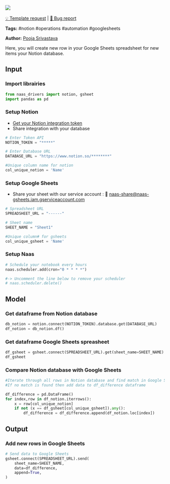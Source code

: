 <a href="https://app.naas.ai/user-redirect/naas/downloader?url=https://raw.githubusercontent.com/jupyter-naas/awesome-notebooks/master/Notion/Notion_Generate_Google_Sheets_rows_for_new_items_in_Notion_database.ipynb" target="_parent"><img src="https://naasai-public.s3.eu-west-3.amazonaws.com/open_in_naas.svg"/></a><br><br><a href="https://github.com/jupyter-naas/awesome-notebooks/issues/new?assignees=&labels=&template=template-request.md&title=Tool+-+Action+of+the+notebook+">💡 Template request</a> | <a href="https://github.com/jupyter-naas/awesome-notebooks/issues/new?assignees=&labels=bug&template=bug_report.md&title=Notion+-+Generate+Google+Sheets+rows+for+new+items+in++database:+Error+short+description">🚨 Bug report</a>

**Tags:** #notion #operations #automation #googlesheets

**Author:** [Pooja Srivastava](https://www.linkedin.com/in/pooja-srivastava-in/)

Here, you will create new row in your Google Sheets spreadsheet for new items your Notion database.

## Input

### Import librairies


```python
from naas_drivers import notion, gsheet
import pandas as pd
```

### Setup Notion
- [Get your Notion integration token](https://docs.naas.ai/drivers/notion)
- Share integration with your database


```python
# Enter Token API
NOTION_TOKEN = "*****"

# Enter Database URL
DATABASE_URL = "https://www.notion.so/********"

#Unique column name for notion
col_unique_notion = 'Name'
```

### Setup Google Sheets
- Share your sheet with our service account : 🔗 naas-share@naas-gsheets.iam.gserviceaccount.com


```python
# Spreadsheet URL
SPREADSHEET_URL = "------"

# Sheet name
SHEET_NAME = "Sheet1"

#Unique column# for gsheets
col_unique_gsheet = 'Name'
```

### Setup Naas


```python
# Schedule your notebook every hours
naas.scheduler.add(cron="0 * * * *")

#-> Uncomment the line below to remove your scheduler
# naas.scheduler.delete()
```

## Model

### Get dataframe from Notion database


```python
db_notion = notion.connect(NOTION_TOKEN).database.get(DATABASE_URL)
df_notion = db_notion.df()
```

### Get dataframe Google Sheets spreasheet


```python
df_gsheet = gsheet.connect(SPREADSHEET_URL).get(sheet_name=SHEET_NAME)
df_gsheet
```

### Compare Notion database with Google Sheets


```python
#Iterate through all rows in Notion database and find match in Google Sheets
#If no match is found then add data to df_difference dataframe

df_difference = pd.DataFrame()
for index,row in df_notion.iterrows():
    x = row[col_unique_notion]
    if not (x == df_gsheet[col_unique_gsheet]).any():
        df_difference = df_difference.append(df_notion.loc[index])
```

## Output

### Add new rows in Google Sheets


```python
# Send data to Google Sheets
gsheet.connect(SPREADSHEET_URL).send(
    sheet_name=SHEET_NAME,
    data=df_difference,
    append=True,
)
```
